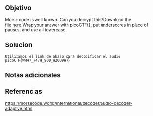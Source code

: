 ## Objetivo
Morse code is well known. Can you decrypt this?Download the file [here](https://artifacts.picoctf.net/c/79/morse_chal.wav).Wrap your answer with picoCTF{}, put underscores in place of pauses, and use all lowercase.
## Solucion
```
Utilizamos el link de abajo para decodificar el audio 
picoCTF{WH47_H47H_90D_W20U9H7}
```
## Notas adicionales

## Referencias
https://morsecode.world/international/decoder/audio-decoder-adaptive.html